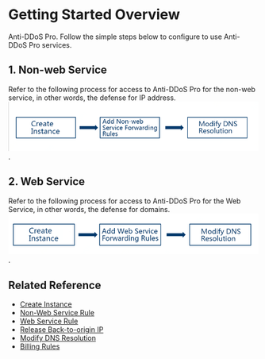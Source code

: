 # Getting Started Overview

Anti-DDoS Pro. Follow the simple steps below to configure to use Anti-DDoS Pro services.

## 1. Non-web Service

Refer to the following process for access to Anti-DDoS Pro for the non-web service, in other words, the defense for IP address.
![Non-Web Service](../../../../image/Advanced%20Anti-DDoS/rules01.png).

## 2. Web Service

Refer to the following process for access to Anti-DDoS Pro for the Web Service, in other words, the defense for domains.
![Non-Web Service](../../../../image/Advanced%20Anti-DDoS/rules02.png).

## Related Reference
- [Create Instance](Create-Instance.md)
- [Non-Web Service Rule](Non-Web-Service-Forwarding-Rule.md)
- [Web Service Rule](Web-Service-Forwarding-Rule.md)
- [Release Back-to-origin IP](Whitelist-local-IP-subnet.md)
- [Modify DNS Resolution](Update-DNS-Settings.md)
- [Billing Rules](../Pricing/Billing-Rules.md)

